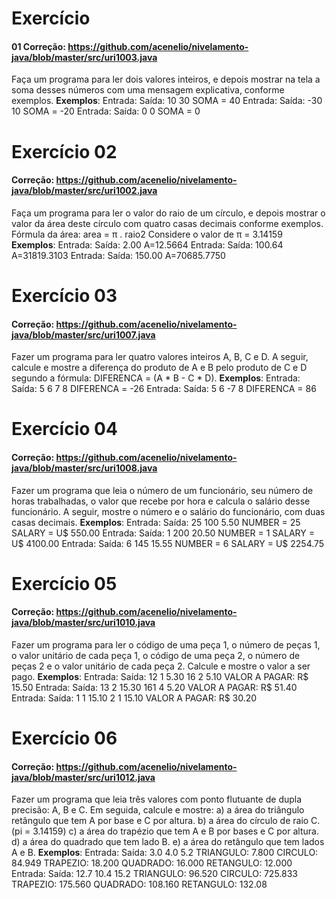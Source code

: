 
# Exercício 
#### 01 Correção: https://github.com/acenelio/nivelamento-java/blob/master/src/uri1003.java 
Faça um programa para ler dois valores inteiros, e depois mostrar na tela a soma desses números com uma mensagem explicativa, conforme exemplos. 
**Exemplos**: Entrada: Saída: 10 30 SOMA = 40 Entrada: Saída: -30 10 SOMA = -20 Entrada: Saída: 0 0 SOMA = 0
# Exercício 02 
#### Correção: https://github.com/acenelio/nivelamento-java/blob/master/src/uri1002.java 
Faça um programa para ler o valor do raio de um círculo, e depois mostrar o valor da área deste círculo com quatro casas decimais conforme exemplos. Fórmula da área: area = π . raio2 Considere o valor de π = 3.14159 
**Exemplos**: Entrada: Saída: 2.00 A=12.5664 Entrada: Saída: 100.64 A=31819.3103 Entrada: Saída: 150.00 A=70685.7750 
# Exercício 03 
#### Correção: https://github.com/acenelio/nivelamento-java/blob/master/src/uri1007.java 
Fazer um programa para ler quatro valores inteiros A, B, C e D. A seguir, calcule e mostre a diferença do produto de A e B pelo produto de C e D segundo a fórmula: DIFERENCA = (A * B - C * D). 
**Exemplos**: Entrada: Saída: 5 6 7 8 DIFERENCA = -26 Entrada: Saída: 5 6 -7 8 DIFERENCA = 86
# Exercício 04 
#### Correção: https://github.com/acenelio/nivelamento-java/blob/master/src/uri1008.java 
Fazer um programa que leia o número de um funcionário, seu número de horas trabalhadas, o valor que recebe por hora e calcula o salário desse funcionário. A seguir, mostre o número e o salário do funcionário, com duas casas decimais. 
**Exemplos**: Entrada: Saída: 25 100 5.50 NUMBER = 25 SALARY = U$ 550.00 Entrada: Saída: 1 200 20.50 NUMBER = 1 SALARY = U$ 4100.00 Entrada: Saída: 6 145 15.55 NUMBER = 6 SALARY = U$ 2254.75
# Exercício 05 
#### Correção: https://github.com/acenelio/nivelamento-java/blob/master/src/uri1010.java 
Fazer um programa para ler o código de uma peça 1, o número de peças 1, o valor unitário de cada peça 1, o código de uma peça 2, o número de peças 2 e o valor unitário de cada peça 2. Calcule e mostre o valor a ser pago. 
**Exemplos**: Entrada: Saída: 12 1 5.30 16 2 5.10 VALOR A PAGAR: R$ 15.50 Entrada: Saída: 13 2 15.30 161 4 5.20 VALOR A PAGAR: R$ 51.40 Entrada: Saída: 1 1 15.10 2 1 15.10 VALOR A PAGAR: R$ 30.20 
# Exercício 06 
#### Correção: https://github.com/acenelio/nivelamento-java/blob/master/src/uri1012.java 
Fazer um programa que leia três valores com ponto flutuante de dupla precisão: A, B e C. Em seguida, calcule e mostre: a) a área do triângulo retângulo que tem A por base e C por altura. b) a área do círculo de raio C. (pi = 3.14159) c) a área do trapézio que tem A e B por bases e C por altura. d) a área do quadrado que tem lado B. e) a área do retângulo que tem lados A e B. 
**Exemplos**: Entrada: Saída: 3.0 4.0 5.2 TRIANGULO: 7.800 CIRCULO: 84.949 TRAPEZIO: 18.200 QUADRADO: 16.000 RETANGULO: 12.000 Entrada: Saída: 12.7 10.4 15.2 TRIANGULO: 96.520 CIRCULO: 725.833 TRAPEZIO: 175.560 QUADRADO: 108.160 RETANGULO: 132.08

